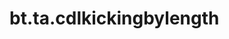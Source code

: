 <div itemscope itemtype="http://developers.google.com/ReferenceObject">
<meta itemprop="name" content="bt.ta.cdlkickingbylength" />
<meta itemprop="path" content="Stable" />
</div>

# bt.ta.cdlkickingbylength

<!-- Insert buttons and diff -->

<table class="tfo-notebook-buttons tfo-api nocontent" align="left">

</table>





<pre class="devsite-click-to-copy prettyprint lang-py tfo-signature-link">
<code>bt.ta.cdlkickingbylength(
    *args, **kwargs
) -> np.array
</code></pre>



<!-- Placeholder for "Used in" -->
